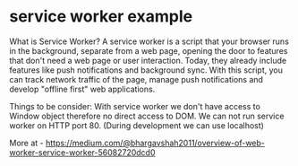 # service worker example

What is Service Worker?
A service worker is a script that your browser runs in the background, separate from a web page, opening the door to features that don't need a web page or user interaction. Today, they already include features like push notifications and background sync. With this script, you can track network traffic of the page, manage push notifications and develop "offline first" web applications.

Things to be consider:
With service worker we don't have access to Window object therefore no direct access to DOM.
We can not run service worker on HTTP port 80. (During development we can use localhost)

More at - https://medium.com/@bhargavshah2011/overview-of-web-worker-service-worker-56082720dcd0
